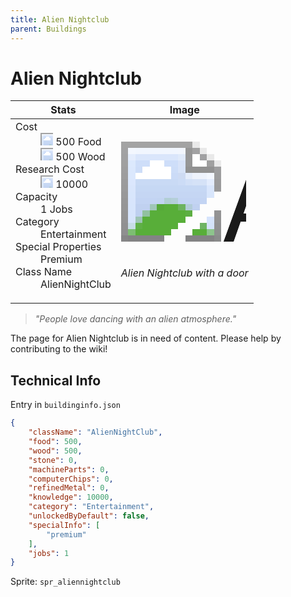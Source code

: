 ```yaml
---
title: Alien Nightclub
parent: Buildings
---
```

# Alien Nightclub

[//]: # (Pre-generated content)
<table><thead><tr><th>Stats</th><th>Image</th></tr></thead><tbody><tr><td><dl><dt>Cost</dt><dd><div class="resource-icon"><img style="object-position: -1009px -533px;" src="https://tfe2-wiki.github.io/assets/sprites.png"></div> 500 Food<br><div class="resource-icon"><img style="object-position: -637px -751px;" src="https://tfe2-wiki.github.io/assets/sprites.png"></div> 500 Wood</dd><dt>Research Cost</dt><dd><div class="resource-icon"><img style="object-position: -268px -522px;" src="https://tfe2-wiki.github.io/assets/sprites.png"></div> 10000</dd><dt>Capacity</dt><dd>1 Jobs</dd><dt>Category</dt><dd>Entertainment</dd><dt>Special Properties</dt><dd>Premium</dd><dt>Class Name</dt><dd>AlienNightClub</dd></dl></td><td><style>.building-image {width: 200px;height: 200px;overflow: hidden;position: relative;}.building-image img {image-rendering: pixelated;object-fit: none;transform: scale(10);transform-origin: left top;position: absolute;left: 0;top: 0;}.resource-image {width: 200px;height: 200px;overflow: hidden;position: relative;}.resource-image img {image-rendering: pixelated;object-fit: none;transform: scale(20);transform-origin: left top;position: absolute;left: 0;top: 0;}.building-icon {width: 20px;height: 20px;overflow: hidden;position: relative;display: inline-block;}.building-icon img {image-rendering: pixelated;object-fit: none;transform: scale(1);transform-origin: left top;position: absolute;left: 0;top: 0;}.resource-icon {width: 20px;height: 20px;overflow: hidden;position: relative;display: inline-block;}.resource-icon img {image-rendering: pixelated;object-fit: none;transform: scale(2);transform-origin: left top;position: absolute;left: 0;top: 0;}</style><div class="building-image"><img style="object-position: -378px -146px;" src="https://tfe2-wiki.github.io/assets/sprites.png" alt="Alien Nightclub Back"><img style="object-position: -356px -146px;" src="https://tfe2-wiki.github.io/assets/sprites.png" alt="Alien Nightclub"></div><i>Alien Nightclub with a door</i></td></tr></tbody></table><blockquote><i>"People love dancing with an alien atmosphere."</i></blockquote>

The page for Alien Nightclub is in need of content. Please help by contributing to the wiki!

## Technical Info
Entry in `buildinginfo.json`

```json
{
    "className": "AlienNightClub",
    "food": 500,
    "wood": 500,
    "stone": 0,
    "machineParts": 0,
    "computerChips": 0,
    "refinedMetal": 0,
    "knowledge": 10000,
    "category": "Entertainment",
    "unlockedByDefault": false,
    "specialInfo": [
        "premium"
    ],
    "jobs": 1
}
```

Sprite: `spr_aliennightclub`

